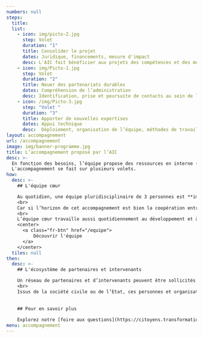 ```yaml
---
numbers: null
steps:
  title: 
  list:
    - icon: img/picto-2.jpg
      step: Volet
      duration: "1"
      title: Consolider le projet
      dates: Juridique, financements, mesure d'impact
      desc: L'AIC fait bénéficier aux projets des compétences et des méthodes de la DINUM pour assurer leur structuration.
    - icon: img/Picto-1.jpg
      step: Volet
      duration: "2"
      title: Nouer des partenariats durables
      dates: Compréhension de l’administration
      desc: Identification, prise et poursuite de contacts au sein de l’administration pour accélérer le déploiement des projets.
    - icon: /img/Picto-3.jpg
      step: "Volet "
      duration: "3"
      title: Apporter de nouvelles expertises
      dates: Appui technique
      desc:  Déploiement, organisation de l’équipe, méthodes de travail, évolution du produit (développement, UX), communication, support utilisateurs etc. en fonction des besoins des projets
layout: accompagnement
url: /accompagnement
image: img/banner-programme.jpg
title: L’accompagnement proposé par l’AIC
desc: >-
  En fonction des besoins, l’équipe propose des ressources en interne (coaching par les membres de l’équipe) ou externes (partenaires experts, financements). 
  L'accompagnement se fait sur plusieurs volets.
how:
  desc: >-
    ## L'équipe cœur

    Au quotidien, une équipe pluridisciplinaire de 3 personnes est **immergée dans la vie des projets** pour les accompagner autour d’une feuille de route stratégique, mais aussi pour soutenir l’activité courante, faciliter des échanges, débloquer des situations.
    <br>
    Car si l’horizon de cet accompagnement est bien la coopération entre les communs numériques et des administrations partenaires, il est **essentiel de soutenir les équipes**, renforcer leurs projets dans leur ensemble et à chaque étape.
    <br>
    L’équipe cœur travaille aussi quotidiennement au développement et à la sensibilisation d’un **réseau au sein des administrations**, auprès duquel promouvoir les communs numériques et la démarche citoyenne.
    <center>
      <a class="fr-btn" href="/equipe">
          Découvrir l'équipe
      </a>
    </center>
  tiles: null
then:
  desc: >-
    ## L'écosystème de partenaires et intervenants

    Un réseau de partenaires et d’intervenants peuvent être sollicités en complément de l'équipe cœur selon les besoins des projets.
    <br>
    Issus de la société civile ou de l’Etat, ces personnes et organisations ont un rôle clé dans l’accompagnement.
    
    
    ## Pour en savoir plus 
    
    Explorez notre [foire aux questions](https://citoyens.transformation.gouv.fr/faq/).
menu: accompagnement
---
```

